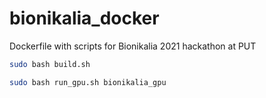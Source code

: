 # bionikalia_docker
Dockerfile with scripts for Bionikalia 2021 hackathon at PUT

```bash
sudo bash build.sh
```

```bash
sudo bash run_gpu.sh bionikalia_gpu
```
